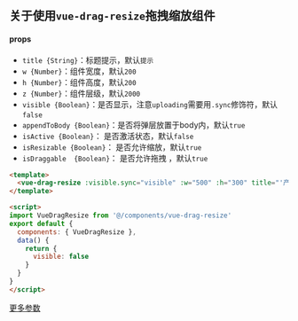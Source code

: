 ## 关于使用`vue-drag-resize`拖拽缩放组件

#### props
- `title {String}`：标题提示，默认`提示`
- `w {Number}`：组件宽度，默认`200`
- `h {Number}`：组件高度，默认`200`
- `z {Number}`：组件层级，默认`2000`
- `visible {Boolean}`：是否显示，注意`uploading`需要用`.sync`修饰符，默认`false`
- `appendToBody {Boolean}`：是否将弹层放置于body内，默认`true`
- `isActive {Boolean}`： 是否激活状态，默认`false`
- `isResizable {Boolean}`： 是否允许缩放，默认`true`
- `isDraggable  {Boolean}`： 是否允许拖拽 ，默认`true`

```html
<template>
  <vue-drag-resize :visible.sync="visible" :w="500" :h="300" title="'产品属性'" />
</template>

<script>
import VueDragResize from '@/components/vue-drag-resize'
export default {
  components: { VueDragResize },
  data() {
    return {
      visible: false
    }
  }
}
</script>
```
[更多参数](https://www.npmjs.com/package/vue-drag-resize)